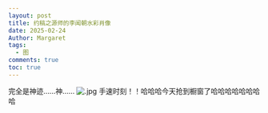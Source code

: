 ```yaml
---
layout: post
title: 约稿之源师的李闻朝水彩肖像
date: 2025-02-24
Author: Margaret
tags:
  - 图
comments: true
toc: true
---
```




完全是神迹……神……
![.jpg](https://s2.loli.net/2025/02/25/dXhJ1bSYvGjy7EH.jpg)
手速时刻！！哈哈哈今天抢到橱窗了哈哈哈哈哈哈哈哈
